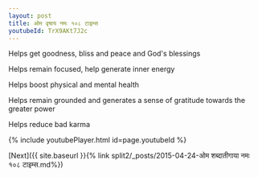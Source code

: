 ```yaml
---
layout: post
title: ओम वृषाय नमः १०८ टाइम्स
youtubeId: TrX9AKt7J2c
---
```

 
 
Helps get goodness, bliss and peace and God's blessings
 
Helps remain focused, help generate inner energy 
 
Helps boost physical and mental health 
 
Helps remain grounded and generates a sense of gratitude towards the greater power 
 
Helps reduce bad karma
 
 
 
 


{% include youtubePlayer.html id=page.youtubeId %}
 
[Next]({{ site.baseurl }}{% link  split2/_posts/2015-04-24-ओम शब्दातीगाया नमः  १०८ टाइम्स.md%})
 

